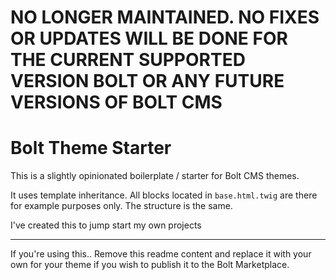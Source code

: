# NO LONGER MAINTAINED. NO FIXES OR UPDATES WILL BE DONE FOR THE CURRENT SUPPORTED VERSION BOLT OR ANY FUTURE VERSIONS OF BOLT CMS

# Bolt Theme Starter


This is a slightly opinionated boilerplate / starter for  Bolt CMS themes.  

It uses template inheritance. All blocks located in `base.html.twig` are there for example purposes only. The structure is the same. 

I've created this to jump start my own projects

----


If you're using this.. Remove this readme content and replace it with your own for your theme if you wish to publish it to the Bolt Marketplace.
